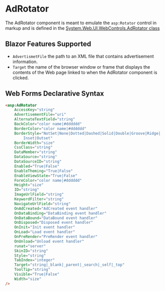 # AdRotator

The AdRotator component is meant to emulate the `asp:Rotator` control in markup and is defined in the [System.Web.UI.WebControls.AdRotator class](https://docs.microsoft.com/en-us/dotnet/api/system.web.ui.webcontrols.adrotator?view=netframework-4.8)

## Blazor Features Supported

- `AdvertismetFile` the path to an XML file that contains advertisement information.
- `Target` the name of the browser window or frame that displays the contents of the Web page linked to when the AdRotator component is clicked.

## Web Forms Declarative Syntax

```html
<asp:AdRotator  
    AccessKey="string"  
    AdvertisementFile="uri"  
    AlternateTextField="string"  
    BackColor="color name|#dddddd"  
    BorderColor="color name|#dddddd"  
    BorderStyle="NotSet|None|Dotted|Dashed|Solid|Double|Groove|Ridge|  
        Inset|Outset"  
    BorderWidth="size"  
    CssClass="string"  
    DataMember="string"  
    DataSource="string"  
    DataSourceID="string"  
    Enabled="True|False"  
    EnableTheming="True|False"  
    EnableViewState="True|False"  
    ForeColor="color name|#dddddd"  
    Height="size"  
    ID="string"  
    ImageUrlField="string"  
    KeywordFilter="string"  
    NavigateUrlField="string"  
    OnAdCreated="AdCreated event handler"  
    OnDataBinding="DataBinding event handler"  
    OnDataBound="DataBound event handler"  
    OnDisposed="Disposed event handler"  
    OnInit="Init event handler"  
    OnLoad="Load event handler"  
    OnPreRender="PreRender event handler"  
    OnUnload="Unload event handler"  
    runat="server"  
    SkinID="string"  
    Style="string"  
    TabIndex="integer"  
    Target="string|_blank|_parent|_search|_self|_top"  
    ToolTip="string"  
    Visible="True|False"  
    Width="size"  
/>
```
